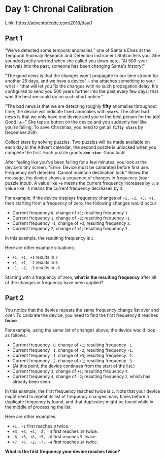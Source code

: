 # Day 1: Chronal Calibration
Link: https://adventofcode.com/2018/day/1
## Part 1
"We've detected some temporal anomalies," one of Santa's Elves at the Temporal Anomaly Research and Detection Instrument Station tells you. She sounded pretty worried when she called you down here. "At 500-year intervals into the past, someone has been changing Santa's history!"

"The good news is that the changes won't propagate to our time stream for another 25 days, and we have a device" - she attaches something to your wrist - "that will let you fix the changes with no such propagation delay. It's configured to send you 500 years further into the past every few days; that was the best we could do on such short notice."

"The bad news is that we are detecting roughly **fifty** anomalies throughout time; the device will indicate fixed anomalies with **`stars`**. The other bad news is that we only have one device and you're the best person for the job! Good lu--" She taps a button on the device and you suddenly feel like you're falling. To save Christmas, you need to get all **`fifty stars`** by December 25th.

Collect stars by solving puzzles. Two puzzles will be made available on each day in the Advent calendar; the second puzzle is unlocked when you complete the first. Each puzzle grants **`one star`**. Good luck!

After feeling like you've been falling for a few minutes, you look at the device's tiny screen. "Error: Device must be calibrated before first use. Frequency drift detected. Cannot maintain destination lock." Below the message, the device shows a sequence of changes in frequency (your puzzle input). A value like `+6` means the current frequency increases by `6`; a value like `-3` means the current frequency decreases by `3`.

For example, if the device displays frequency changes of `+1, -2, +3, +1`, then starting from a frequency of zero, the following changes would occur:
* Current frequency  `0`, change of `+1`; resulting frequency `1`.
* Current frequency  `1`, change of `-2`; resulting frequency `-1`.
* Current frequency `-1`, change of `+3`; resulting frequency `2`.
* Current frequency  `2`, change of `+1`; resulting frequency `3`.

In this example, the resulting frequency is `3`.

Here are other example situations:
* `+1, +1, +1` results in `3`
* `+1, +1, -2` results in `0`
* `-1, -2, -3` results in `-6`

Starting with a frequency of zero, **what is the resulting frequency** after all of the changes in frequency have been applied?

## Part 2
You notice that the device repeats the same frequency change list over and over. To calibrate the device, you need to find the first frequency it reaches **twice**.

For example, using the same list of changes above, the device would loop as follows:
* Current frequency ` 0`, change of `+1`; resulting frequency ` 1`.
* Current frequency ` 1`, change of `-2`; resulting frequency `-1`.
* Current frequency `-1`, change of `+3`; resulting frequency ` 2`.
* Current frequency ` 2`, change of `+1`; resulting frequency ` 3`.
* (At this point, the device continues from the start of the list.)
* Current frequency  `3`, change of `+1`; resulting frequency  `4`.
* Current frequency  `4`, change of `-2`; resulting frequency  `2`, which has already been seen.

In this example, the first frequency reached twice is `2`. Note that your device might need to repeat its list of frequency changes many times before a duplicate frequency is found, and that duplicates might be found while in the middle of processing the list.

Here are other examples:
* `+1, -1` first reaches `0` twice.
* `+3, +3, +4, -2, -4` first reaches `10` twice.
* `-6, +3, +8, +5, -6` first reaches `5 `twice.
* `+7, +7, -2, -7, -4` first reaches `14` twice.

**What is the first frequency your device reaches twice?**